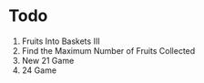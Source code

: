 # Todo

1. Fruits Into Baskets III
2. Find the Maximum Number of Fruits Collected
3. New 21 Game
4. 24 Game
